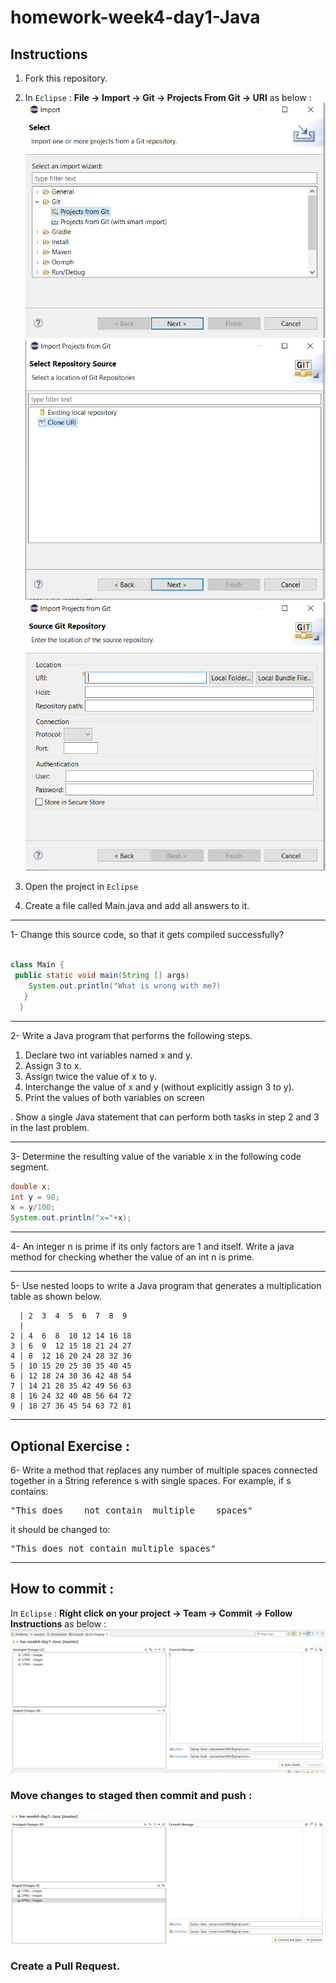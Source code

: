 # homework-week4-day1-Java
## Instructions
1. Fork this repository.
2. In ```Eclipse``` : **File -> Import -> Git -> Projects From Git -> URI** as below : 
![alternative](images/1.PNG)
![alternative](images/2.PNG)
![alternative](images/3.PNG)

3. Open the project in ```Eclipse```

3. Create a file called Main.java and add all answers to it. 

---
1- Change this source code, so that it gets
compiled successfully?

```java

class Main {
 public static void main(String [] args)
    System.out.println("What is wrong with me?)
   }
  }

```
---

 2-  Write a Java program that performs the following steps.
 1. Declare two int variables named x and y.
 2. Assign 3 to x.
 3. Assign twice the value of x to y.
 4. Interchange the value of x and y (without explicitly
assign 3 to y).
 5. Print the values of both variables on screen

. Show a single Java statement that can perform both tasks in step
2 and 3 in the last problem.


---
3- Determine the resulting value of the variable x in the following
code segment.
```java
double x;
int y = 90;
x = y/100;
System.out.println("x="+x);
```


---
4- An integer n is prime if its only factors are 1 and itself. Write a java method for checking whether the value of an int n is
prime. 


---
5- Use nested loops to write a Java program that generates a
multiplication table as shown below.
```
  | 2  3  4  5  6  7  8  9
  |
2 | 4  6  8  10 12 14 16 18
3 | 6  9  12 15 18 21 24 27
4 | 8  12 16 20 24 28 32 36
5 | 10 15 20 25 30 35 40 45
6 | 12 18 24 30 36 42 48 54
7 | 14 21 28 35 42 49 56 63
8 | 16 24 32 40 48 56 64 72
9 | 18 27 36 45 54 63 72 81
```
---
## Optional Exercise :
6- Write a method that replaces any number of multiple
spaces connected together in a String reference s with single
spaces.
For example, if s contains:
<pre>"This does    not contain  multiple    spaces"</pre>
it should be changed to:
<pre>"This does not contain multiple spaces"</pre>

---
## How to commit :
In ```Eclipse``` : **Right click on your project -> Team -> Commit -> Follow Instructions** as below : 
![alternative](images/4.PNG)

### Move changes to staged then commit and push :

![alternative](images/5.PNG)

### Create a Pull Request.

